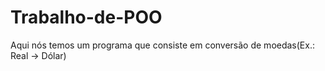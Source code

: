 # Trabalho-de-POO
Aqui nós temos um programa que consiste em conversão de moedas(Ex.: Real -> Dólar)
